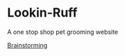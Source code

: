 # Lookin-Ruff

A one stop shop pet grooming website

[Brainstorming](https://docs.google.com/document/d/1jKdCYgBj5WXGQqpZXSan3d6rFzvncEYMsYLddbBftYE/edit?usp=sharing)
